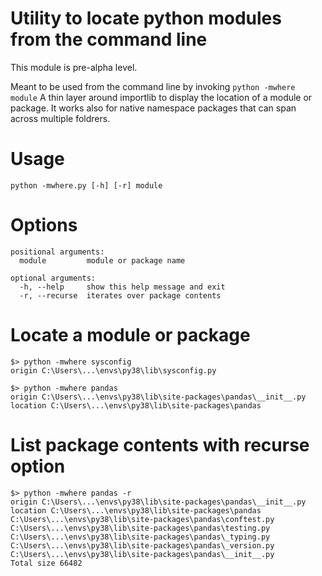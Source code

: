# Utility to locate python modules from the command line 

This module is pre-alpha level.

Meant to be used from the command line by invoking ```python -mwhere module```
A thin layer around importlib to display the location of a module or package.
It works also for native namespace packages that can span across multiple foldrers. 

# Usage

```console
python -mwhere.py [-h] [-r] module
```

# Options

```console
positional arguments:
  module         module or package name

optional arguments:
  -h, --help     show this help message and exit
  -r, --recurse  iterates over package contents
```

# Locate a module or package
```console
$> python -mwhere sysconfig 
origin C:\Users\...\envs\py38\lib\sysconfig.py

$> python -mwhere pandas      
origin C:\Users\...\envs\py38\lib\site-packages\pandas\__init__.py
location C:\Users\...\envs\py38\lib\site-packages\pandas
```

# List package contents with recurse option
```console
$> python -mwhere pandas -r 
origin C:\Users\...\envs\py38\lib\site-packages\pandas\__init__.py
location C:\Users\...\envs\py38\lib\site-packages\pandas
C:\Users\...\envs\py38\lib\site-packages\pandas\conftest.py
C:\Users\...\envs\py38\lib\site-packages\pandas\testing.py
C:\Users\...\envs\py38\lib\site-packages\pandas\_typing.py
C:\Users\...\envs\py38\lib\site-packages\pandas\_version.py
C:\Users\...\envs\py38\lib\site-packages\pandas\__init__.py
Total size 66482
```

